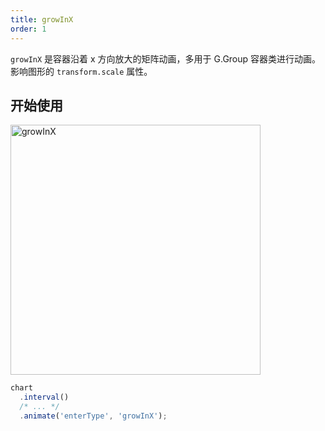 ```yaml
---
title: growInX
order: 1
---
```


`growInX` 是容器沿着 x 方向放大的矩阵动画，多用于 G.Group 容器类进行动画。影响图形的 `transform.scale` 属性。

## 开始使用

<img alt="growInX" src="https://gw.alipayobjects.com/mdn/rms_f5c722/afts/img/A*vhRVSLxDqU8AAAAAAAAAAABkARQnAQ" width="400" />

```ts
chart
  .interval()
  /* ... */
  .animate('enterType', 'growInX');
```
